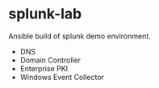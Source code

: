 # splunk-lab

Ansible build of splunk demo environment.

* DNS
* Domain Controller
* Enterprise PKI
* Windows Event Collector
